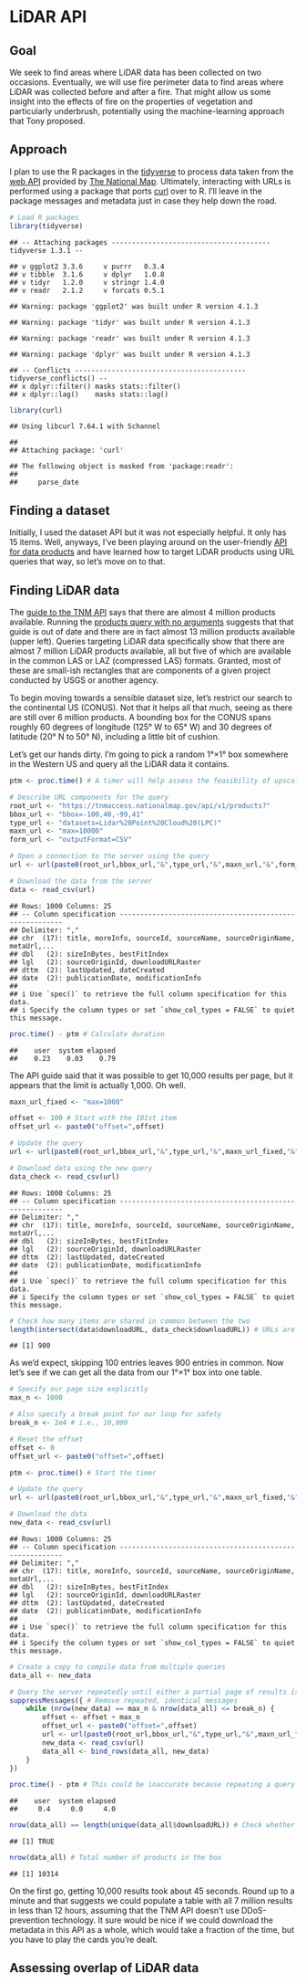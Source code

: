 LiDAR API
================

## Goal

We seek to find areas where LiDAR data has been collected on two
occasions. Eventually, we will use fire perimeter data to find areas
where LiDAR was collected before and after a fire. That might allow us
some insight into the effects of fire on the properties of vegetation
and particularly underbrush, potentially using the machine-learning
approach that Tony proposed.

## Approach

I plan to use the R packages in the
[tidyverse](https://www.tidyverse.org) to process data taken from the
[web API](https://apps.nationalmap.gov/tnmaccess/#/) provided by [The
National Map](https://apps.nationalmap.gov/lidar-explorer/#/).
Ultimately, interacting with URLs is performed using a package that
ports [curl](https://curl.se/) over to R. I’ll leave in the package
messages and metadata just in case they help down the road.

``` r
# Load R packages
library(tidyverse)
```

    ## -- Attaching packages --------------------------------------- tidyverse 1.3.1 --

    ## v ggplot2 3.3.6     v purrr   0.3.4
    ## v tibble  3.1.6     v dplyr   1.0.8
    ## v tidyr   1.2.0     v stringr 1.4.0
    ## v readr   2.1.2     v forcats 0.5.1

    ## Warning: package 'ggplot2' was built under R version 4.1.3

    ## Warning: package 'tidyr' was built under R version 4.1.3

    ## Warning: package 'readr' was built under R version 4.1.3

    ## Warning: package 'dplyr' was built under R version 4.1.3

    ## -- Conflicts ------------------------------------------ tidyverse_conflicts() --
    ## x dplyr::filter() masks stats::filter()
    ## x dplyr::lag()    masks stats::lag()

``` r
library(curl)
```

    ## Using libcurl 7.64.1 with Schannel

    ## 
    ## Attaching package: 'curl'

    ## The following object is masked from 'package:readr':
    ## 
    ##     parse_date

## Finding a dataset

Initially, I used the dataset API but it was not especially helpful. It
only has 15 items. Well, anyways, I’ve been playing around on the
user-friendly [API for data
products](https://apps.nationalmap.gov/tnmaccess/#/product) and have
learned how to target LiDAR products using URL queries that way, so
let’s move on to that.

## Finding LiDAR data

The [guide to the TNM
API](https://apps.nationalmap.gov/help/documents/TNMAccessAPIDocumentation/TNMAccessAPIDocumentation.pdf)
says that there are almost 4 million products available. Running the
[products query with no
arguments](https://tnmaccess.nationalmap.gov/api/v1/products) suggests
that that guide is out of date and there are in fact almost 13 million
products available (upper left). Queries targeting LiDAR data
specifically show that there are almost 7 million LiDAR products
available, all but five of which are available in the common LAS or LAZ
(compressed LAS) formats. Granted, most of these are small-ish
rectangles that are components of a given project conducted by USGS or
another agency.

To begin moving towards a sensible dataset size, let’s restrict our
search to the continental US (CONUS). Not that it helps all that much,
seeing as there are still over 6 million products. A bounding box for
the CONUS spans roughly 60 degrees of longitude (125° W to 65° W) and 30
degrees of latitude (20° N to 50° N), including a little bit of cushion.

Let’s get our hands dirty. I’m going to pick a random 1°×1° box
somewhere in the Western US and query all the LiDAR data it contains.

``` r
ptm <- proc.time() # A timer will help assess the feasibility of upscaling

# Describe URL components for the query
root_url <- "https://tnmaccess.nationalmap.gov/api/v1/products?"
bbox_url <- "bbox=-100,40,-99,41"
type_url <- "datasets=Lidar%20Point%20Cloud%20(LPC)"
maxn_url <- "max=10000"
form_url <- "outputFormat=CSV"

# Open a connection to the server using the query
url <- url(paste0(root_url,bbox_url,"&",type_url,"&",maxn_url,"&",form_url))

# Download the data from the server
data <- read_csv(url)
```

    ## Rows: 1000 Columns: 25
    ## -- Column specification --------------------------------------------------------
    ## Delimiter: ","
    ## chr  (17): title, moreInfo, sourceId, sourceName, sourceOriginName, metaUrl,...
    ## dbl   (2): sizeInBytes, bestFitIndex
    ## lgl   (2): sourceOriginId, downloadURLRaster
    ## dttm  (2): lastUpdated, dateCreated
    ## date  (2): publicationDate, modificationInfo
    ## 
    ## i Use `spec()` to retrieve the full column specification for this data.
    ## i Specify the column types or set `show_col_types = FALSE` to quiet this message.

``` r
proc.time() - ptm # Calculate duration
```

    ##    user  system elapsed 
    ##    0.23    0.03    0.79

The API guide said that it was possible to get 10,000 results per page,
but it appears that the limit is actually 1,000. Oh well.

``` r
maxn_url_fixed <- "max=1000"

offset <- 100 # Start with the 101st item
offset_url <- paste0("offset=",offset)

# Update the query
url <- url(paste0(root_url,bbox_url,"&",type_url,"&",maxn_url_fixed,"&",offset_url,"&",form_url))

# Download data using the new query
data_check <- read_csv(url)
```

    ## Rows: 1000 Columns: 25
    ## -- Column specification --------------------------------------------------------
    ## Delimiter: ","
    ## chr  (17): title, moreInfo, sourceId, sourceName, sourceOriginName, metaUrl,...
    ## dbl   (2): sizeInBytes, bestFitIndex
    ## lgl   (2): sourceOriginId, downloadURLRaster
    ## dttm  (2): lastUpdated, dateCreated
    ## date  (2): publicationDate, modificationInfo
    ## 
    ## i Use `spec()` to retrieve the full column specification for this data.
    ## i Specify the column types or set `show_col_types = FALSE` to quiet this message.

``` r
# Check how many items are shared in common between the two
length(intersect(data$downloadURL, data_check$downloadURL)) # URLs are unique identifiers
```

    ## [1] 900

As we’d expect, skipping 100 entries leaves 900 entries in common. Now
let’s see if we can get all the data from our 1°×1° box into one table.

``` r
# Specify our page size explicitly
max_n <- 1000

# Also specify a break point for our loop for safety
break_n <- 2e4 # i.e., 10,000

# Reset the offset
offset <- 0
offset_url <- paste0("offset=",offset)

ptm <- proc.time() # Start the timer

# Update the query
url <- url(paste0(root_url,bbox_url,"&",type_url,"&",maxn_url_fixed,"&",offset_url,"&",form_url))

# Download the data
new_data <- read_csv(url)
```

    ## Rows: 1000 Columns: 25
    ## -- Column specification --------------------------------------------------------
    ## Delimiter: ","
    ## chr  (17): title, moreInfo, sourceId, sourceName, sourceOriginName, metaUrl,...
    ## dbl   (2): sizeInBytes, bestFitIndex
    ## lgl   (2): sourceOriginId, downloadURLRaster
    ## dttm  (2): lastUpdated, dateCreated
    ## date  (2): publicationDate, modificationInfo
    ## 
    ## i Use `spec()` to retrieve the full column specification for this data.
    ## i Specify the column types or set `show_col_types = FALSE` to quiet this message.

``` r
# Create a copy to compile data from multiple queries
data_all <- new_data

# Query the server repeatedly until either a partial page of results is returned or the break point is reached
suppressMessages({ # Remove repeated, identical messages
    while (nrow(new_data) == max_n & nrow(data_all) <= break_n) {
        offset <- offset + max_n
        offset_url <- paste0("offset=",offset)
        url <- url(paste0(root_url,bbox_url,"&",type_url,"&",maxn_url_fixed,"&",offset_url,"&",form_url))
        new_data <- read_csv(url)
        data_all <- bind_rows(data_all, new_data)
    }
})

proc.time() - ptm # This could be inaccurate because repeating a query yields results much faster
```

    ##    user  system elapsed 
    ##     0.4     0.0     4.0

``` r
nrow(data_all) == length(unique(data_all$downloadURL)) # Check whether all results are unique
```

    ## [1] TRUE

``` r
nrow(data_all) # Total number of products in the box
```

    ## [1] 10314

On the first go, getting 10,000 results took about 45 seconds. Round up
to a minute and that suggests we could populate a table with all 7
million results in less than 12 hours, assuming that the TNM API doesn’t
use DDoS-prevention technology. It sure would be nice if we could
download the metadata in this API as a whole, which would take a
fraction of the time, but you have to play the cards you’re dealt.

## Assessing overlap of LiDAR data
